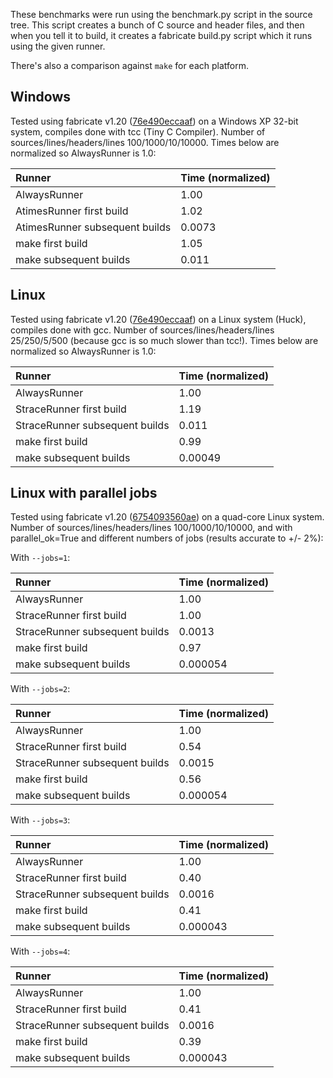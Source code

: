 These benchmarks were run using the benchmark.py script in the source tree. This script creates a bunch of C source and header files, and then when you tell it to build, it creates a fabricate build.py script which it runs using the given runner.

There's also a comparison against `make` for each platform.

## Windows ##

Tested using fabricate v1.20 ([76e490eccaaf](https://code.google.com/p/fabricate/source/browse/?r=76e490eccaaf9ef848187dce7f23725290f74655)) on a Windows XP 32-bit system, compiles done with tcc (Tiny C Compiler). Number of sources/lines/headers/lines 100/1000/10/10000. Times below are normalized so AlwaysRunner is 1.0:

| **Runner** | **Time (normalized)** |
|:-----------|:----------------------|
| AlwaysRunner | 1.00 |
| AtimesRunner first build | 1.02 |
| AtimesRunner subsequent builds | 0.0073 |
| make first build | 1.05 |
| make subsequent builds | 0.011 |

## Linux ##

Tested using fabricate v1.20 ([76e490eccaaf](https://code.google.com/p/fabricate/source/browse/?r=76e490eccaaf9ef848187dce7f23725290f74655)) on a Linux system (Huck), compiles done with gcc. Number of sources/lines/headers/lines 25/250/5/500 (because gcc is so much slower than tcc!). Times below are normalized so AlwaysRunner is 1.0:

| **Runner** | **Time (normalized)** |
|:-----------|:----------------------|
| AlwaysRunner | 1.00 |
| StraceRunner first build | 1.19 |
| StraceRunner subsequent builds | 0.011 |
| make first build | 0.99 |
| make subsequent builds | 0.00049 |

## Linux with parallel jobs ##

Tested using fabricate v1.20 ([6754093560ae](https://code.google.com/p/fabricate/source/browse/?r=6754093560ae88438b2aaf5d5fedc248e756cf2f)) on a quad-core Linux system. Number of sources/lines/headers/lines 100/1000/10/10000, and with parallel\_ok=True and different numbers of jobs (results accurate to +/- 2%):

With `--jobs=1`:

| **Runner** | **Time (normalized)** |
|:-----------|:----------------------|
| AlwaysRunner | 1.00 |
| StraceRunner first build | 1.00 |
| StraceRunner subsequent builds | 0.0013 |
| make first build | 0.97 |
| make subsequent builds | 0.000054 |

With `--jobs=2`:

| **Runner** | **Time (normalized)** |
|:-----------|:----------------------|
| AlwaysRunner | 1.00 |
| StraceRunner first build | 0.54 |
| StraceRunner subsequent builds | 0.0015 |
| make first build | 0.56 |
| make subsequent builds | 0.000054 |

With `--jobs=3`:

| **Runner** | **Time (normalized)** |
|:-----------|:----------------------|
| AlwaysRunner | 1.00 |
| StraceRunner first build | 0.40 |
| StraceRunner subsequent builds | 0.0016 |
| make first build | 0.41 |
| make subsequent builds | 0.000043 |

With `--jobs=4`:

| **Runner** | **Time (normalized)** |
|:-----------|:----------------------|
| AlwaysRunner | 1.00 |
| StraceRunner first build | 0.41 |
| StraceRunner subsequent builds | 0.0016 |
| make first build | 0.39 |
| make subsequent builds | 0.000043 |